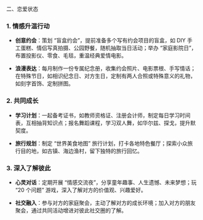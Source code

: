 二、恋爱状态



### 1. 情感升温行动&#xA;



*   **创意约会**：策划 “盲盒约会”，提前准备多个写有约会项目的盲盒，如 DIY 手工蛋糕、情侣写真拍摄、公园野餐，随机抽取当日活动；举办 “家庭影院日”，布置投影仪、零食、毛毯，重温经典爱情电影。


*   **浪漫表达**：每月制作一份专属纪念册，收集约会照片、电影票根、手写情话；在特殊节日，如相识纪念日、对方生日，定制有两人合照或特殊意义的礼物，如刻字首饰、定制拼图。


### 2. 共同成长&#xA;



*   **学习计划**：一起备考证书，如教师资格证、注册会计师，制定每日学习时间表，互相抽背知识点；报名舞蹈课程，学习双人舞，如华尔兹、探戈，提升默契度。


*   **旅行规划**：制定 “世界美食地图” 旅行计划，打卡各地特色餐厅；探索小众旅行目的地，如古镇、海边渔村，留下独特的旅行回忆。


### 3. 深入了解彼此&#xA;



*   **心灵对话**：定期开展 “情感交流夜”，分享童年趣事、人生遗憾、未来梦想；玩 “20 个问题” 游戏，深入了解对方的价值观、兴趣爱好。


*   **社交融入**：参与对方的家庭聚会，主动了解对方的成长环境；加入对方的朋友聚会，通过共同活动增进对彼此社交圈的了解。